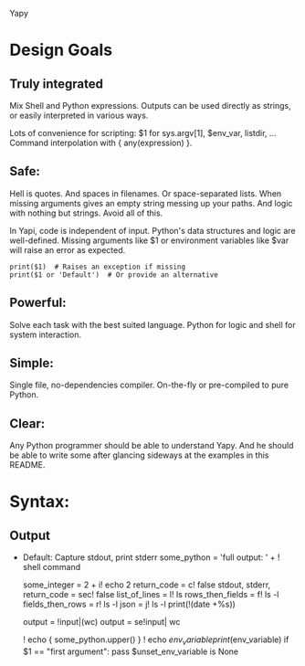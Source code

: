 
Yapy

# Design Goals

## Truly integrated

Mix Shell and Python expressions. Outputs can be used
directly as strings, or easily interpreted in various ways.

Lots of convenience for scripting: $1 for sys.argv[1], $env_var, listdir, ...
Command interpolation with { any(expression) }.

## Safe:

Hell is quotes. And spaces in filenames. Or space-separated lists. When missing arguments gives an empty string messing up your paths. And logic with nothing but strings. Avoid all of this.

In Yapi, code is independent of input. Python's data structures and logic are
well-defined. Missing arguments like $1 or environment variables like $var will
raise an error as expected.

    print($1)  # Raises an exception if missing
    print($1 or 'Default')  # Or provide an alternative

## Powerful:

Solve each task with the best suited language. Python for logic and shell for system
interaction.

## Simple:

Single file, no-dependencies compiler. On-the-fly or pre-compiled to
pure Python.

## Clear:

Any Python programmer should be able to understand Yapy. And he should be able to
write some after glancing sideways at the examples in this README.



# Syntax:

## Output

* Default: Capture stdout, print stderr
    some_python = 'full output: ' + ! shell command

    some_integer = 2 + i! echo 2
    return_code = c! false
    stdout, stderr, return_code = sec! false
    list_of_lines = l! ls
    rows_then_fields = f! ls -l
    fields_then_rows = r! ls -l
    json = j! ls -l
    print(!(date +%s))

    output = !input|(wc)
    output = se!input| wc

    ! echo { some_python.upper() }
    ! echo $env_variable
    print($env_variable)
    if $1 == "first argument": pass
    $unset_env_variable is None
